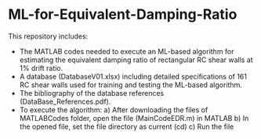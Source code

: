 # ML-for-Equivalent-Damping-Ratio
This repository includes: 
- The MATLAB codes needed to execute an ML-based algorithm for estimating the equivalent damping ratio of rectangular RC shear walls at 1% drift ratio. 
- A database (DatabaseV01.xlsx) including detailed specifications of 161 RC shear walls used for training and testing the ML-based algorithm.
- The bibliography of the database references (DataBase_References.pdf).
- To execute the algorithm: a) After downloading the files of MATLABCodes folder, open the file (MainCodeEDR.m) in MATLAB b) In the opened file, set the file directory as current (cd) c) Run the file  
